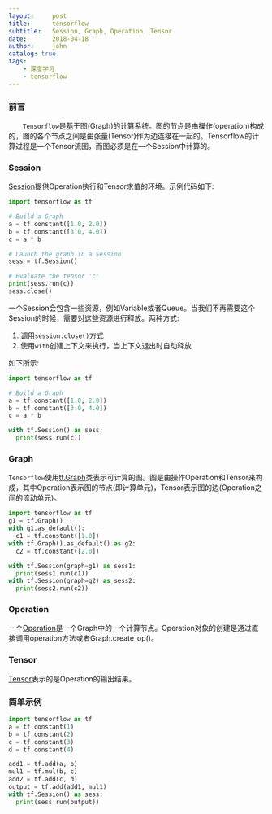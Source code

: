 ```yaml
---
layout:     post
title:      tensorflow
subtitle:   Session, Graph, Operation, Tensor
date:       2018-04-18
author:     john
catalog: true
tags:
    - 深度学习
    - tensorflow
---
```

### 前言
&emsp;&emsp;`Tensorflow`是基于图(Graph)的计算系统。图的节点是由操作(operation)构成的，图的各个节点之间是由张量(Tensor)作为边连接在一起的。Tensorflow的计算过程是一个Tensor流图，而图必须是在一个Session中计算的。

### Session
[Session](http://www.tensorfly.cn/tfdoc/api_docs/python/client.html)提供Operation执行和Tensor求值的环境。示例代码如下:
```python
import tensorflow as tf

# Build a Graph
a = tf.constant([1.0, 2.0])
b = tf.constant([3.0, 4.0])
c = a * b

# Launch the graph in a Session
sess = tf.Session()

# Evaluate the tensor 'c'
print(sess.run(c))
sess.close()
```
一个Session会包含一些资源，例如Variable或者Queue。当我们不再需要这个Session的时候，需要对这些资源进行释放。两种方式:
1. 调用`session.close()`方式
2. 使用`with`创建上下文来执行，当上下文退出时自动释放

如下所示:
```python
import tensorflow as tf

# Build a Graph
a = tf.constant([1.0, 2.0])
b = tf.constant([3.0, 4.0])
c = a * b

with tf.Session() as sess:
  print(sess.run(c))
```

### Graph
`Tensorflow`使用[tf.Graph](http://www.tensorfly.cn/tfdoc/api_docs/python/framework.html#Graph)类表示可计算的图。图是由操作Operation和Tensor来构成，其中Operation表示图的节点(即计算单元)，Tensor表示图的边(Operation之间的流动单元)。
```python
import tensorflow as tf
g1 = tf.Graph()
with g1.as_default():
  c1 = tf.constant([1.0])
with tf.Graph().as_default() as g2:
  c2 = tf.constant([2.0])

with tf.Session(graph=g1) as sess1:
  print(sess1.run(c1))
with tf.Session(graph=g2) as sess2:
  print(sess2.run(c2))
```

### Operation
一个[Operation](http://www.tensorfly.cn/tfdoc/api_docs/python/framework.html#Operation)是一个Graph中的一个计算节点。Operation对象的创建是通过直接调用operation方法或者Graph.create_op()。

### Tensor
[Tensor](http://www.tensorfly.cn/tfdoc/api_docs/python/framework.html#Tensor)表示的是Operation的输出结果。

### 简单示例
```python
import tensorflow as tf
a = tf.constant(1)
b = tf.constant(2)
c = tf.constant(3)
d = tf.constant(4)

add1 = tf.add(a, b)
mul1 = tf.mul(b, c)
add2 = tf.add(c, d)
output = tf.add(add1, mul1)
with tf.Session() as sess:
  print(sess.run(output))
```
